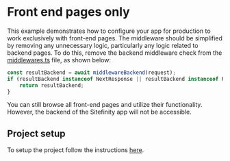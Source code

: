 # Front end pages only

This example demonstrates how to configure your app for production to work exclusively with front-end pages. The middleware should be simplified by removing any unnecessary logic, particularly any logic related to backend pages. To do this, remove the backend middleware check from the [middlewares.ts](./src/middlewares/middlewares.ts) file, as shown below:
``` typescript
const resultBackend = await middlewareBackend(request);
if (resultBackend instanceof NextResponse || resultBackend instanceof Response) {
    return resultBackend;
}
```

You can still browse all front-end pages and utilize their functionality. However, the backend of the Sitefinity app will not be accessible.

## Project setup
To setup the project follow the instructions [here](./../../README.md#project-setup).

